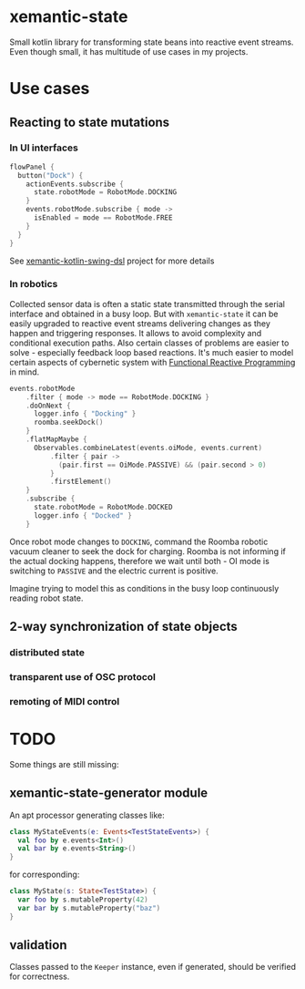 # xemantic-state
Small kotlin library for transforming state beans into reactive event streams. Even though small,
it has multitude of use cases in my projects.

# Use cases

## Reacting to state mutations

### In UI interfaces

```kotlin
flowPanel {
  button("Dock") {
    actionEvents.subscribe {
      state.robotMode = RobotMode.DOCKING
    }
    events.robotMode.subscribe { mode ->
      isEnabled = mode == RobotMode.FREE
    }
  }
}
```

See [xemantic-kotlin-swing-dsl](https://github.com/xemantic/xemantic-kotlin-swing-dsl) project
for more details
 
### In robotics

Collected sensor data is often a static state transmitted through the serial interface and
obtained in a busy loop. But with `xemantic-state` it can be easily upgraded to reactive event
streams delivering changes as they happen and triggering responses. It allows to avoid complexity
and conditional execution paths. Also certain classes of problems are easier to solve - especially
feedback loop based reactions. It's much easier to model certain aspects of cybernetic system
with [Functional Reactive Programming](https://en.wikipedia.org/wiki/Functional_reactive_programming)
in mind.

```kotlin
events.robotMode
    .filter { mode -> mode == RobotMode.DOCKING }
    .doOnNext {
      logger.info { "Docking" }
      roomba.seekDock()
    }
    .flatMapMaybe {
      Observables.combineLatest(events.oiMode, events.current)
          .filter { pair ->
            (pair.first == OiMode.PASSIVE) && (pair.second > 0)
          }
          .firstElement()
    }
    .subscribe {
      state.robotMode = RobotMode.DOCKED
      logger.info { "Docked" }
    }
```

Once robot mode changes to `DOCKING`, command the Roomba robotic vacuum cleaner to seek the dock
for charging. Roomba is not informing if the actual docking happens, therefore we wait until both -
OI mode is switching to `PASSIVE` and the electric current is positive.

Imagine trying to model this as conditions in the busy loop continuously reading robot state. 

## 2-way synchronization of state objects

### distributed state

### transparent use of OSC protocol

### remoting of MIDI control 

# TODO

Some things are still missing:

## xemantic-state-generator module

An apt processor generating classes like:

```kotlin
class MyStateEvents(e: Events<TestStateEvents>) {
  val foo by e.events<Int>()
  val bar by e.events<String>()
}
```

for corresponding:

```kotlin
class MyState(s: State<TestState>) {
  var foo by s.mutableProperty(42)
  var bar by s.mutableProperty("baz")
}
```

## validation

Classes passed to the `Keeper` instance, even if generated, should be
verified for correctness.
 